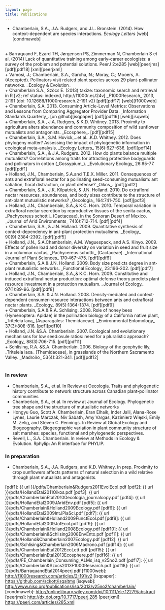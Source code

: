 ```yaml
---
layout: page
title: Publications
---
```


+ Chamberlain, S.A., J.A. Rudgers, and J.L. Bronstein. (2014). How context-dependent are species interactions. _Ecology Letters_ [web][condmaweb]
<br>
+ Barraquand F, Ezard TH, Jørgensen PS, Zimmerman N, Chamberlain S et al. (2014) Lack of quantitative training among early-career ecologists: a survey of the problem and potential solutions. PeerJ 2:e285 [web][peerjms] [pdf][pdf18] [xml][peerjxml]
<br>
+ Vamosi, J.; Chamberlain, S.A., Garcha, N.; Moray, C.; Mooers, A. (Accepted). Pollinators visit related plant species across 29 plant-pollinator networks. _Ecology & Evolution_
<br>
+ Chamberlain S.A., Szöcs E. (2013) taxize: taxonomic search and retrieval in R [v2; ref status: indexed, http://f1000r.es/24v] _F1000Research_ 2013, 2:191 (doi: 10.12688/f1000research.2-191.v2) [pdf][pdf17] [web][f1000web]
+ Chamberlain, S.A. 2013. Consuming Article-Level Metrics: Observations and Lessons from Comparing Aggregator Provider Data. _Information Standards Quarterly_. [on github][isqpaper] [pdf][pdf16] [web][isqweb]
<br>
+ Chamberlain, S.A., J.A. Rudgers, & K.D. Whitney. 2013. Proximity to agriculture alters abundance and community composition of wild sunflower mutualists and antagonists. _Ecosphere_. [pdf][pdf15]
<br>
+ Chamberlain, S.A., S.M. Hovick,...et al...K.D. Whitney. 2012. Does phylogeny matter? Assessing the impact of phylogenetic information in ecological meta-analysis. _Ecology Letters_ 15(6):627-636. [pdf][pdf14]
<br>
+ Chamberlain, S.A., & J.A. Rudgers. 2012. How do plants balance multiple mutualists? Correlations among traits for attracting protective bodyguards and pollinators in cotton (_Gossypium_). _Evolutionary Ecology_ 26:65-77. [pdf][pdf1]
<br>
+ Holland, J.N., Chamberlain, S.A.and T.E.X. Miller. 2011. Consequences of ants and extrafloral nectar for a pollinating seed-consuming mutualism: ant satiation, floral distraction, or plant defense? _Oikos_. [pdf][pdf2]
<br>
+ Chamberlain, S.A., J.K. Kilpatrick, & J.N. Holland. 2010. Do extrafloral nectar resources, abundances, and body sizes contribute to the structure of ant-plant mutualistic networks? _Oecologia_ 164:741-750. [pdf][pdf3]
<br>
+ Holland, J.N., Chamberlain, S.A.,& K.C. Horn. 2010. Temporal variation in extrafloral nectar 	secretion by reproductive tissues of the senita cactus, _Pachycereus schottii_ (Cactaceae), in the Sonoran Desert of Mexico. _Journal of Arid Environments_ 74(6):712-714. [pdf][pdf4]
<br>
+ Chamberlain, S.A., & J.N. Holland. 2009. Quantitative synthesis of context-dependency in ant-plant protection mutualisms. _Ecology_ 90(9):2384-2392. [pdf][pdf5]
<br>
+ Holland, J.N., S.A.Chamberlain, A.M. Waguespack, and A.S. Kinyo. 2009. Effects of pollen load and donor diversity on variation in seed and fruit size in a columnar cactus, _Pachycereus schottii_ (Cactaceae). _International Journal of Plant Sciences_ 170:467-475. [pdf][pdf6]
<br>
+ Chamberlain, S.A.& J.N. Holland. 2009. Body size predicts degree in ant-plant mutualistic networks. _Functional Ecology_ 23:196-202. [pdf][pdf7]
<br>
+ Holland, J.N., Chamberlain, S.A.,& K.C. Horn. 2009. Constitutive and induced extrafloral nectar production: optimal defense theory predicts plant resource investment in a protection 	mutualism. _Journal of Ecology_ 97(1):89-96. [pdf][pdf8]
<br>
+ Chamberlain, S.A. & J.N. Holland. 2008. Density-mediated and context-dependent consumer-resource interactions between ants and extrafloral nectar plants. _Ecology_ 89(5):1364-1374. [pdf][pdf9]
<br>
+ Chamberlain, S.A.& R.A. Schlising. 2008. Role of honey bees (Hymenoptera: Apidae) in the 	pollination biology of a California native plant, _Triteleia laxa_ (Asparagales: Themidaceae). _Environmental Entomology_ 37(3):808-816. [pdf][pdf10]
<br>
+ Holland, J.N. &S.A. Chamberlain. 2007. Ecological and evolutionary mechanisms for low seed:ovule ratios: need for a pluralistic approach? _Ecology_ 88(3):706-715. [pdf][pdf11]
<br>
+ Schlising, R.A. &S.A. Chamberlain. 2006. Biology of the geophytic lily, _Triteleia laxa_ (Themidaceae), in grasslands of the Northern Sacramento Valley. _Madroño_ 53(4):321-341. [pdf][pdf12]
<br>
<br>

### In review

+ Chamberlain, S.A., et al. In Review at Oecologia. Traits and phylogenetic history contribute to network structure across Canadian plant-pollinator communities
+ Chamberlain, S.A., et al. In review at Journal of Ecology. Phylogenetic tree shape and the structure of mutualistic networks
+ Hongyu Guo, Scott A. Chamberlain, Eran Elhaik, Inder Jalli, Alana-Rose Lynes, Laurie Marczak, Niv Sabath, Amy Vargas, Kazimierz Więski, Emily M. Zelig, and Steven C. Pennings. In Review at Global Ecology and Biogeography. Biogeographic variation in plant community structure of salt marshes: species, functional and phylogenetic perspectives.
+ Revell, L., S.A. Chamberlain. In review at Methods in Ecology & Evolution. Rphylip: An R interface for PHYLIP.

### In preparation

+ Chamberlain, S.A., J.A. Rudgers, and K.D. Whitney. In prep. Proximity to crop sunflowers affects patterns of natural selection in a wild relative through plant mutualists and antagonists.


[pdf1]: {{ url }}/pdfs/Chamberlain&Rudgers2011EvolEcol.pdf
[pdf2]: {{ url }}/pdfs/HollandEtal2011Oikos.pdf
[pdf3]: {{ url }}/pdfs/ChamberlainEtal2010Oecologia_journalcopy.pdf
[pdf4]: {{ url }}/pdfs/HollandEtal2009JAridEnv.pdf
[pdf5]: {{ url }}/pdfs/Chamberlain&Holland2009Ecology.pdf
[pdf6]: {{ url }}/pdfs/HollandEtal2009IntJPlaSci.pdf
[pdf7]: {{ url }}/pdfs/Chamberlain&Holland2009FunctEcol.pdf
[pdf8]: {{ url }}/pdfs/HollandEtal2009JofEcol.pdf
[pdf9]: {{ url }}/pdfs/Chamberlain&Holland2008Ecology.pdf
[pdf10]: {{ url }}/pdfs/Chamberlain&Schlising2008EnvEnto.pdf
[pdf11]: {{ url }}/pdfs/Holland&Chamberlain2007Ecology.pdf
[pdf12]: {{ url }}/pdfs/Schlising&Chamberlain2006Madrono.pdf
[pdf14]: {{ url }}/pdfs/ChamberlainEtal2012EcoLett.pdf
[pdf15]: {{ url }}/pdfs/ChamberlainEtal2013Ecosphere.pdf
[pdf16]: {{ url }}/pdfs/FE_Chamberlain_Consuming_ALMs_isq_v25no2.pdf
[pdf17]: {{ url }}/pdfs/Chamberlain&Szocs2013F1000Research.pdf
[pdf18]: {{ url }}/pdfs/BarraquandEtal2014peerj.pdf
[f1000web]: http://f1000research.com/articles/2-191/v2
[isqpaper]: https://github.com/sckott/isqaltms
[isqweb]: http://www.niso.org/publications/isq/2013/v25no2/chamberlain/
[condmaweb]: http://onlinelibrary.wiley.com/doi/10.1111/ele.12279/abstract
[peerjms]: http://dx.doi.org/10.7717/peerj.285
[peerjxml]: https://peerj.com/articles/285.xml
